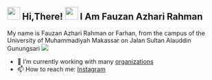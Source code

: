 <h2> <img src="https://user-images.githubusercontent.com/65858180/137293079-2440dbff-e887-4b1d-802c-49d49dcfd664.gif" width="30" /> Hi,There! <img src="https://user-images.githubusercontent.com/65858180/137293369-94c631b6-8a17-4256-927a-070da186734c.gif" width="30" /> I Am Fauzan Azhari Rahman </h2>

My name is Fauzan Azhari Rahman or Farhan, from the campus of the University of Muhammadiyah Makassar on Jalan Sultan Alauddin Gunungsari
<img src="https://user-images.githubusercontent.com/65858180/137301567-37e84890-e360-4f86-9dcc-127ff7f4f85b.gif" >


- 🔭 I’m currently working with many [organizations](https://coconut.or.id/contact)
- 📫 How to reach me: [Instagram](https://www.instagram.com/fauzan_azhri/)